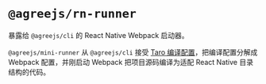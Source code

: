 # `@agreejs/rn-runner`

暴露给 `@agreejs/cli` 的 React Native Webpack 启动器。

`@agreejs/mini-runner` 从 `@agreejs/cli` 接受 [Taro 编译配置](https://taro-docs.jd.com/taro/docs/config.html)，把编译配置分解成 Webpack 配置，并刚启动 Webpack 把项目源码编译为适配 React Native 目录结构的代码。

